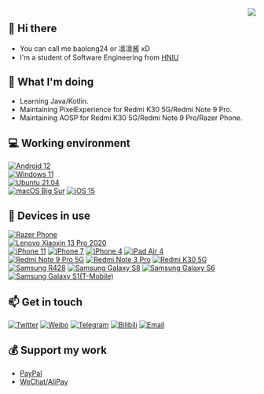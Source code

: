 <img align="right" src="https://github-readme-stats.vercel.app/api?username=baolong24&include_all_commits=true&show_icons=true&hide_title=tru&hide_border=true" />

## 👋 Hi there
 - You can call me baolong24 or 凛凛酱 xD
 - I'm a student of Software Engineering from [HNIU](https://www.hniu.cn)

## 🤔 What I'm doing
 - Learning Java/Kotlin.
 - Maintaining PixelExperience for Redmi K30 5G/Redmi Note 9 Pro.
 - Maintaining AOSP for Redmi K30 5G/Redmi Note 9 Pro/Razer Phone.

## 💻 Working environment
[![Android 12](https://img.shields.io/badge/Android%2012-3ddc84?style=flat-square&logo=android&logoColor=ffffff)](https://www.android.com/android-12/)<br>
[![Windows 11](https://img.shields.io/badge/Windows%2011-00adef?style=flat-square&logo=windows&logoColor=ffffff)](https://www.microsoft.com/en-us/windows/windows-11)<br>
[![Ubuntu 21.04](https://img.shields.io/badge/Ubuntu%2021%2e04-dd4814?style=flat-square&logo=ubuntu&logoColor=ffffff)](https://releases.ubuntu.com/21.04/)<br>
[![macOS Big Sur](https://img.shields.io/badge/macOS%20Big%20Sur-4f4f4f?style=flat-square&logo=apple&logoColor=ffffff)](https://www.apple.com/macos/big-sur/)
[![iOS 15](https://img.shields.io/badge/iOS%2015-4f4f4f?style=flat-square&logo=apple&logoColor=ffffff)](https://www.apple.com/ios/ios-15/)<br>

## 📱 Devices in use
[![Razer Phone](https://img.shields.io/badge/Razer%20Phone-009900?style=flat-square&logo=razer&logoColor=ffffff)](https://mysupport.razer.com/app/answers/detail/a_id/3759/~/razer-phone-support)<br>
[![Lenovo Xiaoxin 13 Pro 2020](https://img.shields.io/badge/Lenovo%20Xiaoxin%2013%20Pro%202020-e60012?style=flat-square&logo=lenovo&logoColor=ffffff)](https://item.lenovo.com.cn/product/1007230.html)<br>
[![iPhone 11](https://img.shields.io/badge/iPhone%2011-a2aaad?style=flat-square&logo=apple&logoColor=ffffff)](https://support.apple.com/kb/SP804)
[![iPhone 7](https://img.shields.io/badge/iPhone%207-a2aaad?style=flat-square&logo=apple&logoColor=ffffff)](https://support.apple.com/kb/SP743)
[![iPhone 4](https://img.shields.io/badge/iPhone%204-a2aaad?style=flat-square&logo=apple&logoColor=ffffff)](https://support.apple.com/kb/sp587)
[![iPad Air 4](https://img.shields.io/badge/iPad%20Air%204-a2aaad?style=flat-square&logo=apple&logoColor=ffffff)](https://support.apple.com/kb/SP828)<br>
[![Redmi Note 9 Pro 5G](https://img.shields.io/badge/Redmi%20Note%209%20Pro%205G-fd4900?style=flat-square&logo=xiaomi&logoColor=ffffff)](https://www.mi.com/redminote9pro)
[![Redmi Note 3 Pro](https://img.shields.io/badge/Redmi%20Note%203%20Pro-fd4900?style=flat-square&logo=xiaomi&logoColor=ffffff)](https://www.mi.com/note3)
[![Redmi K30 5G](https://img.shields.io/badge/Redmi%20K30%205G-fd4900?style=flat-square&logo=xiaomi&logoColor=ffffff)](https://www.mi.com/redmik30-5g)<br>
[![Samsung R428](https://img.shields.io/badge/Samsang%20R428-1428a0?style=flat-square&logo=Samsung&logoColor=ffffff)](https://icecat.biz/p/samsung/np-r428-da04in/r-notebooks-np-r428-19566795.html)
[![Samsung Galaxy S8](https://img.shields.io/badge/Samsang%20Galaxy%20S8-1428a0?style=flat-square&logo=Samsung&logoColor=ffffff)](https://www.gsmarena.com/samsung_galaxy_s8-8161.php#g9500)
[![Samsung Galaxy S6](https://img.shields.io/badge/Samsang%20Galaxy%20S6-1428a0?style=flat-square&logo=Samsung&logoColor=ffffff)](https://www.gsmarena.com/samsung_galaxy_s6-6849.php)
[![Samsung Galaxy S1(T-Mobile)](https://img.shields.io/badge/Samsang%20Galaxy%20S1-1428a0?style=flat-square&logo=Samsung&logoColor=ffffff)](https://www.phonemore.com/specs/samsung/galaxy-s-vibrant/sgh-t959/)<br>

## 📫 Get in touch
[![Twitter](https://img.shields.io/twitter/follow/baolong24?color=1ca0f1&label=%40baolong24&logo=twitter&logoColor=white&style=flat-square&labelColor=1ca0f1)](https://twitter.com/baolong24)
[![Weibo](https://img.shields.io/badge/-@1404_xiaobao-e6162d?style=flat-square&logo=sina-weibo&logoColor=white&labelColor=e6162d)](https://weibo.com/u/5524053901)
[![Telegram](https://img.shields.io/badge/%40baolong24-0088cc?style=flat-square&logo=telegram&logoColor=ffffff)](https://t.me/baolong24)
[![Bilibili](https://img.shields.io/badge/1404__Xiaobao-07a3d7?style=flat-square&logo=bilibili&logoColor=ffffff)](https://space.bilibili.com/15431912)
[![Email](https://img.shields.io/badge/baolong24%40baolong24%2emoe-3873C4?style=flat-square&logo=thunderbird&logoColor=ffffff)](mailto:baolong24@baolong24.moe)

## 💰 Support my work
 - [PayPal](https://paypal.me/baolong24)
 - [WeChat/AliPay](https://telegra.ph/Donate-to-baolong24-03-14)
